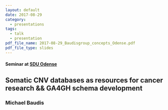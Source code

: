 ```yaml
---
layout: default
date: 2017-08-29
category:
  - presentations
tags:
  - talk
  - presentation
pdf_file_name: 2017-08-29_Baudisgroup_concepts_Odense.pdf
pdf_file_type: slides
---
```


#### Seminar at [SDU Odense](http://www.sdu.dk/en/)
## Somatic CNV databases as resources for cancer research && GA4GH schema development
### Michael Baudis

